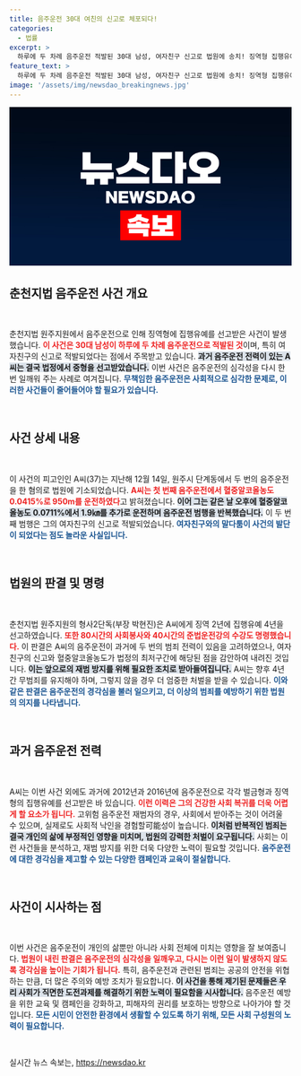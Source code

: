 ```yaml
---
title: 음주운전 30대 여친의 신고로 체포되다!
categories:
  - 법률
excerpt: >
  하루에 두 차례 음주운전 적발된 30대 남성, 여자친구 신고로 법원에 송치! 징역형 집행유예, 재범 전력과 과거 사례도 함께 살펴본 판사 결정은? 클릭하여 자세한 이야기를 확인해보세요!
feature_text: >
  하루에 두 차례 음주운전 적발된 30대 남성, 여자친구 신고로 법원에 송치! 징역형 집행유예, 재범 전력과 과거 사례도 함께 살펴본 판사 결정은? 클릭하여 자세한 이야기를 확인해보세요!
image: '/assets/img/newsdao_breakingnews.jpg'
---
```


<p><img src="/assets/img/newsdao_breakingnews.jpg" alt="cryptoinkorea 속보" /></p>

<h2 data-ke-size="size26">춘천지법 음주운전 사건 개요</h2>

<p data-ke-size="size16">&nbsp;</p>

<p>춘천지법 원주지원에서 음주운전으로 인해 징역형에 집행유예를 선고받은 사건이 발생했습니다. <b><span style="color: #ee2323;">이 사건은 30대 남성이 하루에 두 차례 음주운전으로 적발된 것</span></b>이며, 특히 여자친구의 신고로 적발되었다는 점에서 주목받고 있습니다. <b><span style="background-color: #21538527;">과거 음주운전 전력이 있는 A씨는 결국 법정에서 중형을 선고받았습니다.</span></b> 이번 사건은 음주운전의 심각성을 다시 한 번 일깨워 주는 사례로 여겨집니다. <b><span style="color: #1a5490;">무책임한 음주운전은 사회적으로 심각한 문제로, 이러한 사건들이 줄어들어야 할 필요가 있습니다.</span></b> </p>

<p data-ke-size="size16">&nbsp;</p>

<h2 data-ke-size="size26">사건 상세 내용</h2>

<p data-ke-size="size16">&nbsp;</p>

<p>이 사건의 피고인인 A씨(37)는 지난해 12월 14일, 원주시 단계동에서 두 번의 음주운전을 한 혐의로 법원에 기소되었습니다. <b><span style="color: #ee2323;">A씨는 첫 번째 음주운전에서 혈중알코올농도 0.0415%로 950m를 운전하였다</span></b>고 밝혀졌습니다. <b><span style="background-color: #21538527;">이어 그는 같은 날 오후에 혈중알코올농도 0.0711%에서 1.9㎞를 추가로 운전하며 음주운전 범행을 반복했습니다.</span></b> 이 두 번째 범행은 그의 여자친구의 신고로 적발되었습니다. <b><span style="color: #1a5490;">여자친구와의 말다툼이 사건의 발단이 되었다는 점도 놀라운 사실입니다.</span></b></p>

<p data-ke-size="size16">&nbsp;</p>

<h2 data-ke-size="size26">법원의 판결 및 명령</h2>

<p data-ke-size="size16">&nbsp;</p>

<p>춘천지법 원주지원의 형사2단독(부장 박현진)은 A씨에게 징역 2년에 집행유예 4년을 선고하였습니다. <b><span style="color: #ee2323;">또한 80시간의 사회봉사와 40시간의 준법운전강의 수강도 명령했습니다.</span></b> 이 판결은 A씨의 음주운전이 과거에 두 번의 범죄 전력이 있음을 고려하였으나, 여자친구의 신고와 혈중알코올농도가 법정의 최저구간에 해당된 점을 감안하여 내려진 것입니다. <b><span style="background-color: #21538527;">이는 앞으로의 재범 방지를 위해 필요한 조치로 받아들여집니다.</span></b> A씨는 향후 4년간 무범죄를 유지해야 하며, 그렇지 않을 경우 더 엄중한 처벌을 받을 수 있습니다. <b><span style="color: #1a5490;">이와 같은 판결은 음주운전의 경각심을 불러 일으키고, 더 이상의 범죄를 예방하기 위한 법원의 의지를 나타냅니다.</span></b></p>

<p data-ke-size="size16">&nbsp;</p>

<h2 data-ke-size="size26">과거 음주운전 전력</h2>

<p data-ke-size="size16">&nbsp;</p>

<p>A씨는 이번 사건 외에도 과거에 2012년과 2016년에 음주운전으로 각각 벌금형과 징역형의 집행유예를 선고받은 바 있습니다. <b><span style="color: #ee2323;">이런 이력은 그의 건강한 사회 복귀를 더욱 어렵게 할 요소가 됩니다.</span></b> 고위험 음주운전 재범자의 경우, 사회에서 받아주는 것이 어려울 수 있으며, 실제로도 사회적 낙인을 경험할可能성이 높습니다. <b><span style="background-color: #21538527;">이처럼 반복적인 범죄는 결국 개인의 삶에 부정적인 영향을 미치며, 법원의 강력한 처벌이 요구됩니다.</span></b> 사회는 이런 사건들을 분석하고, 재범 방지를 위한 더욱 다양한 노력이 필요할 것입니다. <b><span style="color: #1a5490;">음주운전에 대한 경각심을 제고할 수 있는 다양한 캠페인과 교육이 절실합니다.</span></b></p>

<p data-ke-size="size16">&nbsp;</p>

<h2 data-ke-size="size26">사건이 시사하는 점</h2>

<p data-ke-size="size16">&nbsp;</p>

<p>이번 사건은 음주운전이 개인의 삶뿐만 아니라 사회 전체에 미치는 영향을 잘 보여줍니다. <b><span style="color: #ee2323;">법원이 내린 판결은 음주운전의 심각성을 일깨우고, 다시는 이런 일이 발생하지 않도록 경각심을 높이는 기회가 됩니다.</span></b> 특히, 음주운전과 관련된 범죄는 공공의 안전을 위협하는 만큼, 더 많은 주의와 예방 조치가 필요합니다. <b><span style="background-color: #21538527;">이 사건을 통해 제기된 문제들은 우리 사회가 직면한 도전과제를 해결하기 위한 노력이 필요함을 시사합니다.</span></b> 음주운전 예방을 위한 교육 및 캠페인을 강화하고, 피해자의 권리를 보호하는 방향으로 나아가야 할 것입니다. <b><span style="color: #1a5490;">모든 시민이 안전한 환경에서 생활할 수 있도록 하기 위해, 모든 사회 구성원의 노력이 필요합니다.</span></b></p>

<p data-ke-size="size16">&nbsp;</p>
실시간 뉴스 속보는, <a href="https://newsdao.kr" rel="dofollow">https://newsdao.kr</a>


